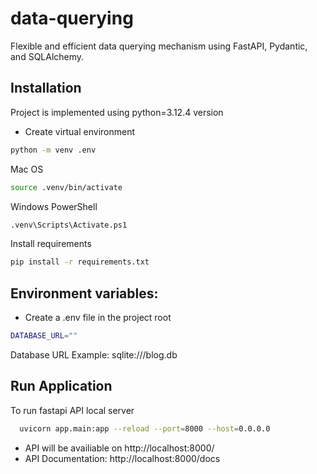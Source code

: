 # data-querying
Flexible and efficient data querying mechanism using FastAPI, Pydantic, and SQLAlchemy.

## Installation

Project is implemented using python=3.12.4 version

- Create virtual environment

```bash
python -m venv .env
```
Mac OS

```bash
source .venv/bin/activate
```
Windows PowerShell
```bash
.venv\Scripts\Activate.ps1
```

Install requirements
```bash
pip install -r requirements.txt
```
## Environment variables:

-  Create a .env file in the project root
```bash
DATABASE_URL=""
```
Database URL Example: sqlite:///blog.db

## Run Application

To run fastapi API local server

```bash
  uvicorn app.main:app --reload --port=8000 --host=0.0.0.0
```
- API will be availiable on http://localhost:8000/
- API Documentation: http://localhost:8000/docs



